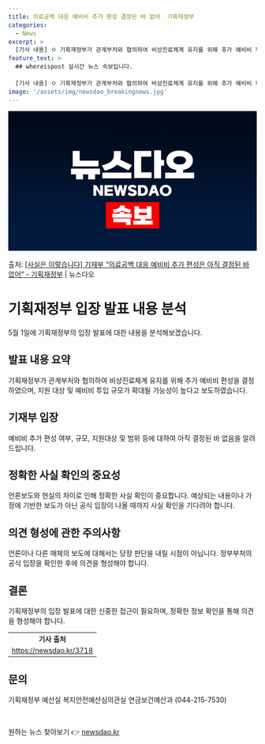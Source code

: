 ```yaml
---
title: 의료공백 대응 예비비 추가 편성 결정된 바 없어  기획재정부
categories:
  - News
excerpt: >
  [기사 내용] ㅇ 기획재정부가 관계부처와 협의하여 비상진료체계 유지를 위해 추가 예비비 편성을 결정하였으며,…
feature_text: >
  ## whereispost 실시간 뉴스 속보입니다.

  [기사 내용] ㅇ 기획재정부가 관계부처와 협의하여 비상진료체계 유지를 위해 추가 예비비 편성을 결정하였으며,…
image: '/assets/img/newsdao_breakingnews.jpg'
---
```


![뉴스다오 속보](/assets/img/newsdao_breakingnews.jpg)

<p>출처: <a href="https://newsdao.kr/3718" rel="dofollow">[사실은 이렇습니다] 기재부 “의료공백 대응 예비비 추가 편성은 아직 결정된 바 없어” - 기획재정부</a> | 뉴스다오</p>

<h1>기획재정부 입장 발표 내용 분석</h1>
<p data-ke-size="size16">5월 1일에 기획재정부의 입장 발표에 대한 내용을 분석해보겠습니다.</p>

<h2 data-ke-size="size26">발표 내용 요약</h2>
<p data-ke-size="size16">기획재정부가 관계부처와 협의하여 비상진료체계 유지를 위해 추가 예비비 편성을 결정하였으며, 지원 대상 및 예비비 투입 규모가 확대될 가능성이 높다고 보도하였습니다.</p>

<h2 data-ke-size="size26">기재부 입장</h2>
<p data-ke-size="size16">예비비 추가 편성 여부, 규모, 지원대상 및 범위 등에 대하여 아직 결정된 바 없음을 알려드립니다.</p>

<h2 data-ke-size="size26">정확한 사실 확인의 중요성</h2>
<p data-ke-size="size16">언론보도와 현실의 차이로 인해 정확한 사실 확인이 중요합니다. 예상되는 내용이나 가정에 기반한 보도가 아닌 공식 입장이 나올 때까지 사실 확인을 기다려야 합니다.</p>

<h2 data-ke-size="size26">의견 형성에 관한 주의사항</h2>
<p data-ke-size="size16">언론이나 다른 매체의 보도에 대해서는 당장 판단을 내릴 시점이 아닙니다. 정부부처의 공식 입장을 확인한 후에 의견을 형성해야 합니다.</p>

<h2 data-ke-size="size26">결론</h2>
<p data-ke-size="size16">기획재정부의 입장 발표에 대한 신중한 접근이 필요하며, 정확한 정보 확인을 통해 의견을 형성해야 합니다.</p>

<table>
	<tbody>
		<tr>
			<td style="text-align: center; height: 17px;"><b>기사 출처</b></td>
		</tr>
		<tr>
			<td style="text-align: center; height: 17px;"><a href="https://newsdao.kr/3718">https://newsdao.kr/3718</a></td>
		</tr>
	</tbody>
</table>
<h2 data-ke-size="size26">문의</h2>
<p data-ke-size="size16">기획재정부 예산실 복지안전예산심의관실 연금보건예산과 (044-215-7530)</p>
<p data-ke-size="size16">&nbsp;</p> 

원하는 뉴스 찾아보기 👉 <a href="https://newsdao.kr" rel="dofollow">newsdao.kr</a>


